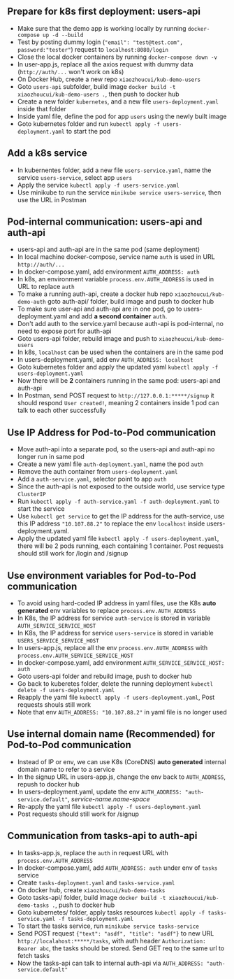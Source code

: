 ## Prepare for k8s first deployment: users-api
- Make sure that the demo app is working locally by running `docker-compose up -d --build`
- Test by posting dummy login (`"email": "test@test.com", password:"tester"`) request to `localhost:8080/login`
- Close the local docker containers by running `docker-compose down -v`
- In user-app.js, replace all the axios request with dummy data (`http://auth/...` won't work on k8s)
- On Docker Hub, create a new repo `xiaozhoucui/kub-demo-users`
- Goto `users-api` subfolder, build image `docker build -t xiaozhoucui/kub-demo-users .`, then push to docker hub
- Create a new folder `kubernetes`, and a new file `users-deployment.yaml` inside that folder
- Inside yaml file, define the pod for app `users` using the newly built image
- Goto kubernetes folder and run `kubectl apply -f users-deployment.yaml` to start the pod

## Add a k8s service
- In kubernentes folder, add a new file `users-service.yaml`, name the service `users-service`, select app `users`
- Apply the service `kubectl apply -f users-service.yaml`
- Use minikube to run the service `minikube service users-service`, then use the URL in Postman

## Pod-internal communication: users-api and auth-api
- users-api and auth-api are in the same pod (same deployment)
- In local machine docker-compose, service name `auth` is used in URL `http://auth/...`
- In docker-compose.yaml, add environment `AUTH_ADDRESS: auth`
- In k8s, an environment variable `process.env.AUTH_ADDRESS` is used in URL to replace `auth`
- To make a running auth-api, create a docker hub repo `xiaozhoucui/kub-demo-auth` goto auth-api/ folder, build image and push to docker hub
- To make sure user-api and auth-api are in one pod, go to users-deployment.yaml and add **a second container** `auth`. 
- Don't add auth to the service.yaml because auth-api is pod-internal, no need to expose port for auth-api
- Goto users-api folder, rebuild image and push to `xiaozhoucui/kub-demo-users`
- In k8s, `localhost` can be used when the containers are in the same pod
- In users-deployment.yaml, add env `AUTH_ADDRESS: localhost`
- Goto kubernetes folder and apply the updated yaml `kubectl apply -f users-deployment.yaml`
- Now there will be **2** containers running in the same pod: users-api and auth-api
- In Postman, send POST request to `http://127.0.0.1:*****/signup` it should respond `User created!`, meaning 2 containers inside 1 pod can talk to each other successfully

## Use IP Address for Pod-to-Pod communication
- Move auth-api into a separate pod, so the users-api and auth-api no longer run in same pod
- Create a new yaml file `auth-deployment.yaml`, name the pod `auth`
- Remove the auth container from `users-deployment.yaml`
- Add a `auth-service.yaml`, selector point to app `auth`
- Since the auth-api is not exposed to the outside world, use service type `ClusterIP`
- Run `kubectl apply -f auth-service.yaml -f auth-deployment.yaml` to start the service
- Use `kubectl get service` to get the IP address for the auth-service, use this IP address `"10.107.88.2"` to replace the env `localhost` inside users-deployment.yaml.
- Apply the updated yaml file `kubectl apply -f users-deployment.yaml`, there will be 2 pods running, each containing 1 container. Post requests should still work for /login and /signup

## Use environment variables for Pod-to-Pod communication
- To avoid using hard-coded IP address in yaml files, use the K8s **auto generated** env variables to replace `process.env.AUTH_ADDRESS`
- In K8s, the IP address for service `auth-service` is stored in variable `AUTH_SERVICE_SERVICE_HOST`
- In K8s, the IP address for service `users-service` is stored in variable `USERS_SERVICE_SERVICE_HOST`
- In users-app.js, replace all the env `process.env.AUTH_ADDRESS` with `process.env.AUTH_SERVICE_SERVICE_HOST`
- In docker-compose.yaml, add environment `AUTH_SERVICE_SERVICE_HOST: auth`
- Goto users-api folder and rebuild image, push to docker hub
- Go back to kuberetes folder, delete the running deployment `kubectl delete -f users-deployment.yaml`
- Reapply the yaml file `kubectl apply -f users-deployment.yaml`, Post requests shouls still work
- Note that env `AUTH_ADDRESS: "10.107.88.2"` in yaml file is no longer used

## Use internal domain name (Recommended) for Pod-to-Pod communication
- Instead of IP or env, we can use K8s (CoreDNS) **auto generated** internal domain name to refer to a service
- In the signup URL in users-app.js, change the env back to `AUTH_ADDRESS`, repush to docker hub
- In users-deployment.yaml, update the env `AUTH_ADDRESS: "auth-service.default"`, *service-name.name-space*
- Re-apply the yaml file `kubectl apply -f users-deployment.yaml` 
- Post requests should still work for /signup

## Communication from tasks-api to auth-api
- In tasks-app.js, replace the `auth` in request URL with `process.env.AUTH_ADDRESS`
- In docker-compose.yaml, add `AUTH_ADDRESS: auth` under env of `tasks` service
- Create `tasks-deployment.yaml` and `tasks-service.yaml`
- On docker hub, create `xiaozhoucui/kub-demo-tasks`
- Goto tasks-api/ folder, build image `docker build -t xiaozhoucui/kub-demo-tasks .`, push to docker hub
- Goto kubernetes/ folder, apply tasks resources `kubectl apply -f tasks-service.yaml -f tasks-deployment.yaml`
- To start the tasks service, run `minikube service tasks-service`
- Send POST request `{"text": "asdf", "title": "asdf"}` to new URL `http://localahost:*****/tasks`, with auth header `Authorization: Bearer abc`, the tasks should be stored. Send GET req to the same url to fetch tasks
- Now the tasks-api can talk to internal auth-api via `AUTH_ADDRESS: "auth-service.default"`